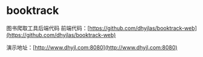 # booktrack
图书爬取工具后端代码
前端代码：[https://github.com/dhyjlas/booktrack-web](https://github.com/dhyjlas/booktrack-web)

演示地址：[http://www.dhyjl.com:8080](http://www.dhyjl.com:8080)
